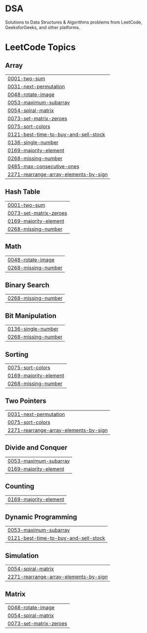 # DSA
Solutions to Data Structures &amp; Algorithms problems from LeetCode, GeeksforGeeks, and other platforms.

<!---LeetCode Topics Start-->
# LeetCode Topics
## Array
|  |
| ------- |
| [0001-two-sum](https://github.com/amanparganiha/Arrays/tree/master/0001-two-sum) |
| [0031-next-permutation](https://github.com/amanparganiha/Arrays/tree/master/0031-next-permutation) |
| [0048-rotate-image](https://github.com/amanparganiha/Arrays/tree/master/0048-rotate-image) |
| [0053-maximum-subarray](https://github.com/amanparganiha/Arrays/tree/master/0053-maximum-subarray) |
| [0054-spiral-matrix](https://github.com/amanparganiha/Arrays/tree/master/0054-spiral-matrix) |
| [0073-set-matrix-zeroes](https://github.com/amanparganiha/Arrays/tree/master/0073-set-matrix-zeroes) |
| [0075-sort-colors](https://github.com/amanparganiha/Arrays/tree/master/0075-sort-colors) |
| [0121-best-time-to-buy-and-sell-stock](https://github.com/amanparganiha/Arrays/tree/master/0121-best-time-to-buy-and-sell-stock) |
| [0136-single-number](https://github.com/amanparganiha/Arrays/tree/master/0136-single-number) |
| [0169-majority-element](https://github.com/amanparganiha/Arrays/tree/master/0169-majority-element) |
| [0268-missing-number](https://github.com/amanparganiha/Arrays/tree/master/0268-missing-number) |
| [0485-max-consecutive-ones](https://github.com/amanparganiha/Arrays/tree/master/0485-max-consecutive-ones) |
| [2271-rearrange-array-elements-by-sign](https://github.com/amanparganiha/Arrays/tree/master/2271-rearrange-array-elements-by-sign) |
## Hash Table
|  |
| ------- |
| [0001-two-sum](https://github.com/amanparganiha/Arrays/tree/master/0001-two-sum) |
| [0073-set-matrix-zeroes](https://github.com/amanparganiha/Arrays/tree/master/0073-set-matrix-zeroes) |
| [0169-majority-element](https://github.com/amanparganiha/Arrays/tree/master/0169-majority-element) |
| [0268-missing-number](https://github.com/amanparganiha/Arrays/tree/master/0268-missing-number) |
## Math
|  |
| ------- |
| [0048-rotate-image](https://github.com/amanparganiha/Arrays/tree/master/0048-rotate-image) |
| [0268-missing-number](https://github.com/amanparganiha/Arrays/tree/master/0268-missing-number) |
## Binary Search
|  |
| ------- |
| [0268-missing-number](https://github.com/amanparganiha/Arrays/tree/master/0268-missing-number) |
## Bit Manipulation
|  |
| ------- |
| [0136-single-number](https://github.com/amanparganiha/Arrays/tree/master/0136-single-number) |
| [0268-missing-number](https://github.com/amanparganiha/Arrays/tree/master/0268-missing-number) |
## Sorting
|  |
| ------- |
| [0075-sort-colors](https://github.com/amanparganiha/Arrays/tree/master/0075-sort-colors) |
| [0169-majority-element](https://github.com/amanparganiha/Arrays/tree/master/0169-majority-element) |
| [0268-missing-number](https://github.com/amanparganiha/Arrays/tree/master/0268-missing-number) |
## Two Pointers
|  |
| ------- |
| [0031-next-permutation](https://github.com/amanparganiha/Arrays/tree/master/0031-next-permutation) |
| [0075-sort-colors](https://github.com/amanparganiha/Arrays/tree/master/0075-sort-colors) |
| [2271-rearrange-array-elements-by-sign](https://github.com/amanparganiha/Arrays/tree/master/2271-rearrange-array-elements-by-sign) |
## Divide and Conquer
|  |
| ------- |
| [0053-maximum-subarray](https://github.com/amanparganiha/Arrays/tree/master/0053-maximum-subarray) |
| [0169-majority-element](https://github.com/amanparganiha/Arrays/tree/master/0169-majority-element) |
## Counting
|  |
| ------- |
| [0169-majority-element](https://github.com/amanparganiha/Arrays/tree/master/0169-majority-element) |
## Dynamic Programming
|  |
| ------- |
| [0053-maximum-subarray](https://github.com/amanparganiha/Arrays/tree/master/0053-maximum-subarray) |
| [0121-best-time-to-buy-and-sell-stock](https://github.com/amanparganiha/Arrays/tree/master/0121-best-time-to-buy-and-sell-stock) |
## Simulation
|  |
| ------- |
| [0054-spiral-matrix](https://github.com/amanparganiha/Arrays/tree/master/0054-spiral-matrix) |
| [2271-rearrange-array-elements-by-sign](https://github.com/amanparganiha/Arrays/tree/master/2271-rearrange-array-elements-by-sign) |
## Matrix
|  |
| ------- |
| [0048-rotate-image](https://github.com/amanparganiha/Arrays/tree/master/0048-rotate-image) |
| [0054-spiral-matrix](https://github.com/amanparganiha/Arrays/tree/master/0054-spiral-matrix) |
| [0073-set-matrix-zeroes](https://github.com/amanparganiha/Arrays/tree/master/0073-set-matrix-zeroes) |
<!---LeetCode Topics End-->